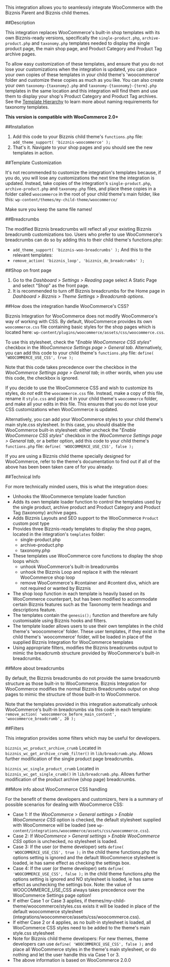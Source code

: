 This integration allows you to seamlessly integrate WooCommerce with the Bizznis Parent and Bizznis child themes.

##Description

This integration replaces WooCommerce's built-in shop templates with its own Bizznis-ready versions,
specifically the `single-product.php`, `archive-product.php` and `taxonomy.php` templates needed to 
display the single product page, the main shop page, and Product Category and Product Tag archive pages.

To allow easy customization of these templates, and ensure that you do not lose your customizations
when the integration is updated, you can place your own copies of these templates in your child theme's
'woocommerce' folder and customize these copies as much as you like. You can also create your own
`taxonomy-{taxonomy}.php` and `taxonomy-{taxonomy}-{term}.php` templates in the same location and
this integration will find them and use them to display your shop's Product Category and Product Tag archives.
See the [Template Hierarchy](http://codex.wordpress.org/Template_Hierarchy#Custom_Taxonomies_display)
to learn more about naming requirements for taxonomy templates.

**This version is compatible with WooCommerce 2.0+**

##Installation

1. Add this code to your Bizznis child theme's `functions.php` file: `add_theme_support( 'bizznis-woocommerce' );`
2. That's it. Navigate to your shop pages and you should see the new templates in action.

##Template Customization

It's not recommended to customize the integration's templates because, if you do, you will lose any customizations
the next time the integration is updated. Instead, take copies of the integration's `single-product.php`,
`archive-product.php` and `taxonomy.php` files, and place these copies in a folder called `woocommerce`
in the root of your child theme's main folder, like this: `wp-content/themes/my-child-theme/woocommerce/`

Make sure you keep the same file names!

##Breadcrumbs

The modified Bizznis breadcrumbs will reflect all your existing Bizznis breadcrumb customizations too. Users
who prefer to use WooCommerce's breadcrumbs can do so by adding this to their child theme's functions.php:
- `add_theme_support( 'bizznis-woo-breadcrumbs' );`
And this to the relevant templates:
- `remove_action( 'bizznis_loop', 'bizznis_do_breadcrumbs' );`

##Shop on front page

1. Go to the *Dashboard > Settings > Reading* page select A Static Page and select "Shop" as the front page.
2. It is recommended to turn off Bizznis breadcrumbs for the Home page in *Dashboard > Bizznis > Theme Settings > Breadcrumb options*.

##How does the integration handle WooCommerce's CSS?

Bizznis Integration for WooCommerce does not modify WooCommerce's way of working with CSS. By default,
WooCommerce provides its own `woocommerce.css` file containing basic styles for the shop pages which is located here:
`wp-content/plugins/woocommerce/assets/css/woocommerce.css`.

To use this stylesheet, check the "*Enable WooCommerce CSS styles*" checkbox in the *WooCommerce Settings page > General tab*.
Alternatively, you can add this code to your child theme's `functions.php` file: `define( 'WOOCOMMERCE_USE_CSS', true );`

Note that this code takes precedence over the checkbox in the *WooCommerce Settings page > General tab*;
in other words, when you use this code, the checkbox is ignored.

If you decide to use the WooCommerce CSS and wish to customize its styles, do *not* edit the `woocommerce.css` file.
Instead, make a copy of this file, rename it `style.css` and place it in your child theme's `woocommerce` folder,
and make all your edits in this file. This ensures that you do not lose your CSS customizations when WooCommerce is updated.

Alternatively, you can add your WooCommerce styles to your child theme's main style.css stylesheet. In this case,
you should disable the WooCommerce built-in stylesheet: either uncheck the "*Enable WooCommerce CSS styles*" checkbox
in the *WooCommerce Settings page > General tab*, or a better option, add this code to your child theme's `functions.php` file:
`define( 'WOOCOMMERCE_USE_CSS', false );`

If you are using a Bizznis child theme specially designed for WooCommerce, refer to the theme's documentation to find out
if all of the above has been been taken care of for you already.

##Technical Info

For more technically minded users, this is what the integration does:

* Unhooks the WooCommerce template loader function
* Adds its own template loader function to control the templates used by the single product, archive product and Product Category and Product Tag (taxonomy) archive pages.
* Adds Bizznis Layouts and SEO support to the WooCommerce `Product` custom post type
* Provides three Bizznis-ready templates to display the shop pages, located in the integration's `templates` folder:
	* single-product.php
	* archive-product.php
	* taxonomy.php
* These templates use WooCommerce core functions to display the shop loops which:
	* unhook WooCommerce's built-in breadcrumbs
	* unhook the Bizznis Loop and replace it with the relevant WooCommerce shop loop
	* remove WooCommerce's #container and #content divs, which are not required or wanted by Bizznis
* The shop loop function in each template is heavily based on its WooCommerce counterpart, but has been modified to accommodate certain Bizznis features such as the Taxonomy term headings and descriptions feature.
* The templates contain the `genesis();` function and therefore are fully customisable using Bizznis hooks and filters. 
* The template loader allows users to use their own templates in the child theme's 'woocommerce' folder. These user templates, if they exist in the child theme's `woocommerce' folder, will be loaded in place of the supplied Bizznis Integration for WooCommerce templates
* Using appropriate filters, modifies the Bizznis breadcrumbs output to mimic the breadcrumb structure provided by WooCommerce's built-in breadcrumbs.

##More about breadcrumbs

By default, the Bizznis breadcrumbs do not provide the same breadcrumb structure as those built-in to WooCommerce.
Bizznis Integration for WooCommerce modifies the normal Bizznis Breadcrumbs output on shop pages to mimic the structure of those built-in to WooCommerce.

Note that the templates provided in this integration automatically unhook WooCommerce's built-in breadcrumbs via this code in each template:
`remove_action( 'woocommerce_before_main_content', 'woocommerce_breadcrumb', 20 );`

##Filters

This integration provides some filters which may be useful for developers.

`bizznis_wc_product_archive_crumb`
Located in `bizznis_wc_get_archive_crumb_filter()` in `lib/breadcrumb.php`.
Allows further modification of the single product page breadcrumbs.

`bizznis_wc_single_product_crumb`
Located in `bizznis_wc_get_single_crumb()` in `lib/breadcrumb.php`.
Allows further modification of the product archive (shop page) breadcrumbs.

##More info about WooCommerce CSS handling

For the benefit of theme developers and customizers, here is a summary of possible scenarios for dealing with WooCommerce CSS:

* Case 1: If the *WooCommerce > General settings > Enable WooCommerce CSS* option is checked, the default stylesheet supplied with WooCommerce will be loaded (see `wp-content/integrations/woocommerce/assets/css/woocommerce.css`).
* Case 2: If *WooCommerce > General settings > Enable WooCommerce CSS* option is unchecked, no stylesheet is loaded.
* Case 3: If the user (or theme developer) sets `define( 'WOOCOMMERCE_USE_CSS', true );` in the child theme functions.php the options setting is ignored and the default WooCommerce stylesheet is loaded, ie has same effect as checking the settings box.
* Case 4: If the user (or theme developer) sets `define( 'WOOCOMMERCE_USE_CSS', false );` in the child theme functions.php the options setting is ignored and NO stylesheet is loaded, ie has same effect as unchecking the settings box. Note: the value of WOOCOMMERCE_USE_CSS always takes precedence over the WooCommerce Settings page option!
* If either Case 1 or Case 3 applies, if themes/my-child-theme/woocommerce/styles.css exists it will be loaded in place of the default woocommerce stylesheet (integrations/woocommerce/assets/css/woocommerce.css).
* If either Case 2 or 4 applies, as no built-in stylesheet is loaded, all WooCommerce CSS styles need to be added to the theme's main style.css stylesheet
* Note for Bizznis child theme developers: For new themes, theme developers can use `define( 'WOOCOMMERCE_USE_CSS', false );` and place all WooCommerce styles in the theme's main stylesheet, or do nothing and let the user handle this via Case 1 or 3.
* The above information is based on WooCommerce 2.0.0
